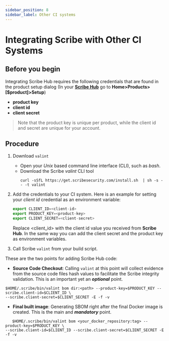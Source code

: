 ```yaml
---
sidebar_position: 8
sidebar_label: Other CI systems
---
```


# Integrating Scribe with Other CI Systems

## Before you begin
Integrating Scribe Hub requires the following credentials that are found in the product setup dialog (In your **[Scribe Hub](https://prod.hub.scribesecurity.com/ "Scribe Hub Link")** go to **Home>Products>[$product]>Setup**)

* **product key**
* **client id**
* **client secret**

>Note that the product key is unique per product, while the client id and secret are unique for your account.

## Procedure
1. Download `valint`  
   * Open your *Unix* based command line interface (CLI), such as *bash*.  
   * Download the Scribe *valint* CLI tool   
      ```
      curl -sSfL https://get.scribesecurity.com/install.sh  | sh -s -- -t valint
      ```
2. Add the credentials to your CI system.
Here is an example for setting your *client id* credential as an environment variable:  
   ```js
   export CLIENT_ID=<client-id>
   export PRODUCT_KEY=<product-key>
   export CLIENT_SECRET=<client-secret>
   ```
   Replace <client_id> with the client id value you received from **Scribe Hub**. In the same way you can add the client secret and the product key as environment variables.

3. Call Scribe `valint` from your build script.
<!--- Copy from illustration -->
These are the two points for adding Scribe Hub code:
* **Source Code Checkout**: Calling `valint` at this point will collect evidence from the source code files hash values to facilitate the Scribe integrity validation. This is an important yet an ___optional___ point. 

```
$HOME/.scribe/bin/valint bom dir:<path> --product-key=$PRODUCT_KEY --scribe.client-id=$CLIENT_ID \
--scribe.client-secret=$CLIENT_SECRET -E -f -v
```

* **Final built image**: Generating SBOM right after the final Docker image is created. This is the main and ___mandatory___ point.  
```
   $HOME/.scribe/bin/valint bom <your_docker_repository:tag> --product-key=$PRODUCT_KEY \
--scribe.client-id=$CLIENT_ID --scribe.client-secret=$CLIENT_SECRET -E -f -v
```

